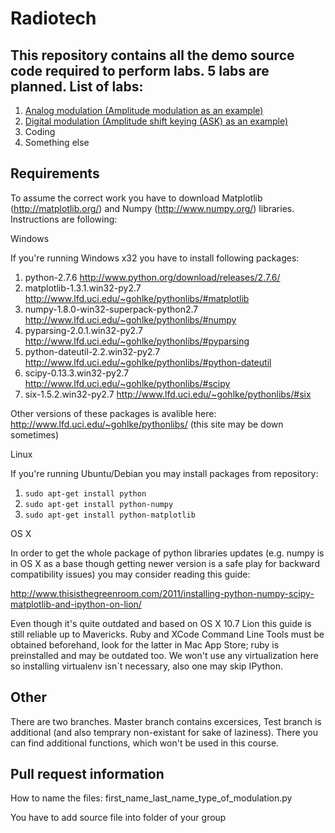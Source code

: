 Radiotech
=========
This repository contains all the demo source code required to perform labs. 5 labs are planned.
List of labs:
--------------
1. [Analog modulation (Amplitude modulation as an example)]
2. [Digital modulation (Amplitude shift keying (ASK) as an example)]
3. Coding
4. Something else

Requirements
------------
To assume the correct work you have to download Matplotlib (http://matplotlib.org/) and Numpy (http://www.numpy.org/) libraries. Instructions are following:

Windows

If you're running Windows x32 you have to install following packages:

1. python-2.7.6 http://www.python.org/download/releases/2.7.6/
2. matplotlib-1.3.1.win32-py2.7 http://www.lfd.uci.edu/~gohlke/pythonlibs/#matplotlib
3. numpy-1.8.0-win32-superpack-python2.7    http://www.lfd.uci.edu/~gohlke/pythonlibs/#numpy
4. pyparsing-2.0.1.win32-py2.7 http://www.lfd.uci.edu/~gohlke/pythonlibs/#pyparsing
5. python-dateutil-2.2.win32-py2.7 http://www.lfd.uci.edu/~gohlke/pythonlibs/#python-dateutil
6. scipy-0.13.3.win32-py2.7 http://www.lfd.uci.edu/~gohlke/pythonlibs/#scipy
7. six-1.5.2.win32-py2.7 http://www.lfd.uci.edu/~gohlke/pythonlibs/#six

Other versions of these packages is avalible here: http://www.lfd.uci.edu/~gohlke/pythonlibs/ (this site may be down sometimes)

Linux

If you're running Ubuntu/Debian you may install packages from repository:

1. ```sudo apt-get install python```
2. ```sudo apt-get install python-numpy```
3. ```sudo apt-get install python-matplotlib```

OS X

In order to get the whole package of python libraries updates (e.g. numpy is in OS X as a base though getting newer version is a safe play for backward compatibility issues) you may consider reading this guide:

http://www.thisisthegreenroom.com/2011/installing-python-numpy-scipy-matplotlib-and-ipython-on-lion/

Even though it's quite outdated and based on OS X 10.7 Lion this guide is still reliable up to Mavericks. Ruby and XCode Command Line Tools must be obtained beforehand, look for the latter in Mac App Store; ruby is preinstalled and may be outdated too. We won't use any virtualization here so installing virtualenv isn`t necessary, also one may skip IPython.


Other
---------
There are two branches. Master branch contains excersices, Test branch is additional (and also temprary non-existant for sake of laziness). There you can find additional functions, which won't be used in this course.


Pull request information
---------
How to name the files:
first_name_last_name_type_of_modulation.py

You have to add source file into folder of your group

[Analog modulation (Amplitude modulation as an example)]: https://github.com/dep403mai/Radiotech/tree/master/Lab1
[Digital modulation (Amplitude shift keying (ASK) as an example)]: https://github.com/dep403mai/Radiotech/tree/master/Lab2
